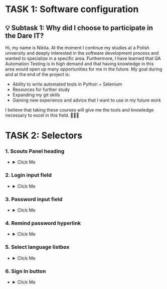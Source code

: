 #  TASK 1: Software configuration 
## 💡 Subtask 1: Why did I choose to participate in the Dare IT?
Hi, my name is Nikita. At the moment I continue my studies at a Polish university and deeply interested in the software development process and wanted to specialize in a specific area. Furthermore, I have learned that QA Automation Testing is in high demand and that having knowledge in this area would open up many opportunities for me in the future. My goal during and at the end of the project is:
* Ability to write automated tests in Python + Selenium
* Resources for further study
* Expanding my git skills
* Gaining new experience and advice that I want to use in my future work

I believe that taking these courses will give me the tools and knowledge necessary to excel in this field. 👨🏻‍💻

#  TASK 2: Selectors

### 1. Scouts Panel heading
- <details>
  <summary>Click Me</summary>
  <p>
  
  ```python
  //*[@id='__next']/form/div/div[1]/h5
  ```
  ```python
  //*[contains(@class, 'MuiTypography-root MuiTypography-h5')]
  ```
  ```python
  /html/body/div/form/div/div[1]/h5
  ```
  </p>
</details>

### 2. Login input field 
- <details>
  <summary>Click Me</summary>
  <p>
  
  ```python
  //*[@id='login']
  ```
  ```python
  //*[@name='login']
  ```
  ```python
  /html/body/div/form/div/div[1]/div[1]/div/input
  ```
  </p>
</details>

### 3. Password input field 
- <details>
  <summary>Click Me</summary>
  <p>
  
  ```python
  //*[@id='password']
  ```
  ```python
  //*[@name='password']
  ```
  ```python
  /html/body/div/form/div/div[1]/div[2]/div/input
  ```
  </p>
</details>
   
### 4. Remind password hyperlink
- <details>
  <summary>Click Me</summary>
  <p>
  
  ```python
  //*[@id='__next']/form/div/div[1]/a
  ```
  ```python
  //*[contains(@class, 'MuiTypography-root MuiLink')]
  ```
  ```python
  /html/body/div/form/div/div[1]/a
  ```
  </p>
</details>
 
### 5. Select language listbox
- <details>
  <summary>Click Me</summary>
  <p>
  
  ```python
  //*[@id='__next']/form/div/div[2]/div/div
  ```
  ```python
  //*[contains(@class, 'MuiSelect-root MuiSelect')]
  ```
  ```python
  /html/body/div/form/div/div[2]/div/div
  ```
  </p>
</details>
 
### 6. Sign In button
- <details>
  <summary>Click Me</summary>
  <p>
  
  ```python
  //*[@id='__next']/form/div/div[2]/button
  ```
  ```python
  //*[contains(@class, 'MuiButtonBase-root MuiButton-root')]
  ```
  ```python
  /html/body/div/form/div/div[2]/button
  ```
  </p>
</details>
